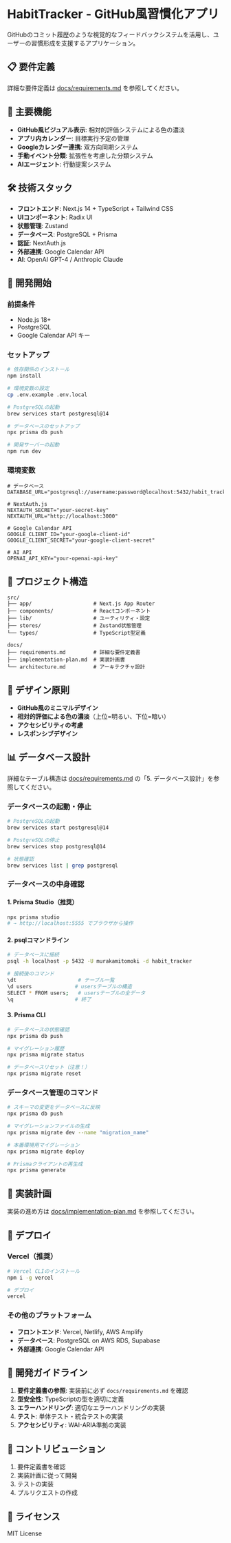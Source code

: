 # HabitTracker - GitHub風習慣化アプリ

GitHubのコミット履歴のような視覚的なフィードバックシステムを活用し、ユーザーの習慣形成を支援するアプリケーション。

## 📋 要件定義

詳細な要件定義は [docs/requirements.md](./docs/requirements.md) を参照してください。

## 🎯 主要機能

- **GitHub風ビジュアル表示**: 相対的評価システムによる色の濃淡
- **アプリ内カレンダー**: 目標実行予定の管理
- **Googleカレンダー連携**: 双方向同期システム
- **手動イベント分類**: 拡張性を考慮した分類システム
- **AIエージェント**: 行動提案システム

## 🛠 技術スタック

- **フロントエンド**: Next.js 14 + TypeScript + Tailwind CSS
- **UIコンポーネント**: Radix UI
- **状態管理**: Zustand
- **データベース**: PostgreSQL + Prisma
- **認証**: NextAuth.js
- **外部連携**: Google Calendar API
- **AI**: OpenAI GPT-4 / Anthropic Claude

## 🚀 開発開始

### 前提条件
- Node.js 18+
- PostgreSQL
- Google Calendar API キー

### セットアップ

```bash
# 依存関係のインストール
npm install

# 環境変数の設定
cp .env.example .env.local

# PostgreSQLの起動
brew services start postgresql@14

# データベースのセットアップ
npx prisma db push

# 開発サーバーの起動
npm run dev
```

### 環境変数

```env
# データベース
DATABASE_URL="postgresql://username:password@localhost:5432/habit_tracker"

# NextAuth.js
NEXTAUTH_SECRET="your-secret-key"
NEXTAUTH_URL="http://localhost:3000"

# Google Calendar API
GOOGLE_CLIENT_ID="your-google-client-id"
GOOGLE_CLIENT_SECRET="your-google-client-secret"

# AI API
OPENAI_API_KEY="your-openai-api-key"
```

## 📁 プロジェクト構造

```
src/
├── app/                    # Next.js App Router
├── components/             # Reactコンポーネント
├── lib/                    # ユーティリティ・設定
├── stores/                 # Zustand状態管理
└── types/                  # TypeScript型定義

docs/
├── requirements.md         # 詳細な要件定義書
├── implementation-plan.md  # 実装計画書
└── architecture.md         # アーキテクチャ設計
```

## 🎨 デザイン原則

- **GitHub風のミニマルデザイン**
- **相対的評価による色の濃淡**（上位=明るい、下位=暗い）
- **アクセシビリティの考慮**
- **レスポンシブデザイン**

## 📊 データベース設計

詳細なテーブル構造は [docs/requirements.md](./docs/requirements.md) の「5. データベース設計」を参照してください。

### データベースの起動・停止

```bash
# PostgreSQLの起動
brew services start postgresql@14

# PostgreSQLの停止
brew services stop postgresql@14

# 状態確認
brew services list | grep postgresql
```

### データベースの中身確認

#### 1. Prisma Studio（推奨）
```bash
npx prisma studio
# → http://localhost:5555 でブラウザから操作
```

#### 2. psqlコマンドライン
```bash
# データベースに接続
psql -h localhost -p 5432 -U murakamitomoki -d habit_tracker

# 接続後のコマンド
\dt                    # テーブル一覧
\d users              # usersテーブルの構造
SELECT * FROM users;   # usersテーブルの全データ
\q                    # 終了
```

#### 3. Prisma CLI
```bash
# データベースの状態確認
npx prisma db push

# マイグレーション履歴
npx prisma migrate status

# データベースリセット（注意！）
npx prisma migrate reset
```

### データベース管理のコマンド

```bash
# スキーマの変更をデータベースに反映
npx prisma db push

# マイグレーションファイルの生成
npx prisma migrate dev --name "migration_name"

# 本番環境用マイグレーション
npx prisma migrate deploy

# Prismaクライアントの再生成
npx prisma generate
```

## 🔄 実装計画

実装の進め方は [docs/implementation-plan.md](./docs/implementation-plan.md) を参照してください。

## 🚀 デプロイ

### Vercel（推奨）

```bash
# Vercel CLIのインストール
npm i -g vercel

# デプロイ
vercel
```

### その他のプラットフォーム

- **フロントエンド**: Vercel, Netlify, AWS Amplify
- **データベース**: PostgreSQL on AWS RDS, Supabase
- **外部連携**: Google Calendar API

## 📝 開発ガイドライン

1. **要件定義書の参照**: 実装前に必ず `docs/requirements.md` を確認
2. **型安全性**: TypeScriptの型を適切に定義
3. **エラーハンドリング**: 適切なエラーハンドリングの実装
4. **テスト**: 単体テスト・統合テストの実装
5. **アクセシビリティ**: WAI-ARIA準拠の実装

## 🤝 コントリビューション

1. 要件定義書を確認
2. 実装計画に従って開発
3. テストの実装
4. プルリクエストの作成

## 📄 ライセンス

MIT License
